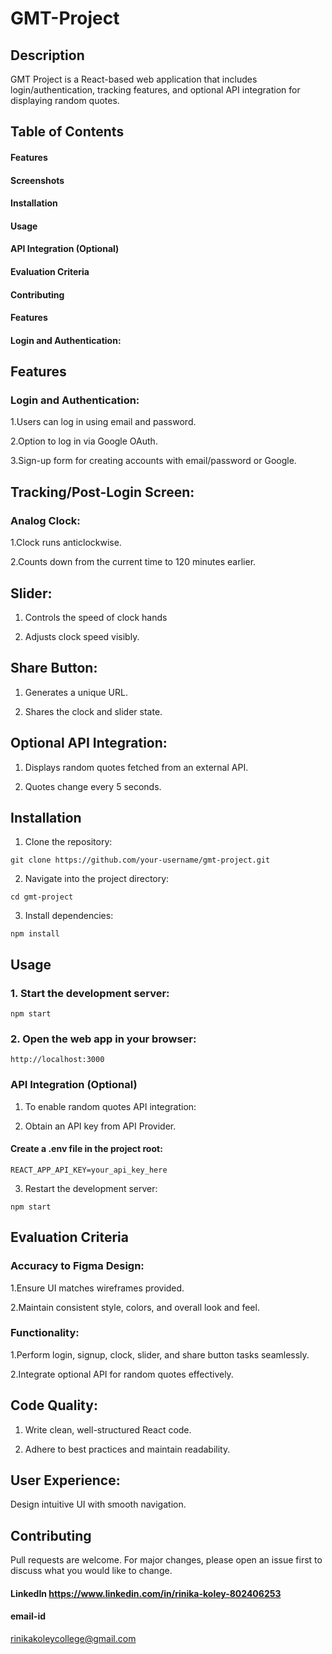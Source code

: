 # GMT-Project

## Description
GMT Project is a React-based web application that includes login/authentication, tracking features, and optional API integration for displaying random quotes.

## Table of Contents
#### Features
#### Screenshots
#### Installation
#### Usage
#### API Integration (Optional)
#### Evaluation Criteria
#### Contributing
#### Features
#### Login and Authentication:

## Features
### Login and Authentication:
1.Users can log in using email and password.

2.Option to log in via Google OAuth.

3.Sign-up form for creating accounts with email/password or Google.

## Tracking/Post-Login Screen:

### Analog Clock:

1.Clock runs anticlockwise.


2.Counts down from the current time to 120 minutes earlier.

## Slider:
1. Controls the speed of clock hands

2. Adjusts clock speed visibly.

## Share Button:
1. Generates a unique URL.

2. Shares the clock and slider state.

## Optional API Integration:

1. Displays random quotes fetched from an external API.

2. Quotes change every 5 seconds.


## Installation
1. Clone the repository:

```git clone https://github.com/your-username/gmt-project.git```

2. Navigate into the project directory:

```cd gmt-project```

3. Install dependencies:

```npm install```
## Usage
### 1. Start the development server:

```npm start```

### 2. Open the web app in your browser:

```http://localhost:3000```

### API Integration (Optional)
1. To enable random quotes API integration:

2. Obtain an API key from API Provider.

#### Create a .env file in the project root:

```REACT_APP_API_KEY=your_api_key_here```

3. Restart the development server:

```npm start```
## Evaluation Criteria
### Accuracy to Figma Design:

1.Ensure UI matches wireframes provided.

2.Maintain consistent style, colors, and overall look and feel.
### Functionality:
1.Perform login, signup, clock, slider, and share button tasks seamlessly.

2.Integrate optional API for random quotes effectively.

## Code Quality:
1. Write clean, well-structured React code.

2. Adhere to best practices and maintain readability.

## User Experience:

Design intuitive UI with smooth navigation.

## Contributing
Pull requests are welcome. For major changes, please open an issue first to discuss what you would like to change.

#### LinkedIn https://www.linkedin.com/in/rinika-koley-802406253
#### email-id 
rinikakoleycollege@gmail.com